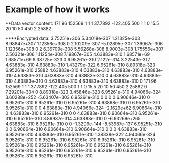 


# Example of how it works
  **Data vector content:
    171 96 152569 1 1 1 37.7892 -122.405 500 1 1 0 15.5 20 10 50 450 2 25882

  ****Encrypted data: 
    3.75251e+306 5.34018e-307 1.21325e-303 8.98847e+307 1.12356e+308 0 2.10209e-307 -5.02895e-307 1.39067e-306 1.12356e+308 0 2 6.39709e-308 5.56268e-308 8.9003e-308 1.75556e+307 2.50321e-306 1.11254e-308 7.19867e-305 4.63883e-310 1.68571e+69 1.68571e+69 9.38725e-323 0 6.95261e-310 2.122e-314 3.22543e-312 4.63883e-310 4.63883e-310 1.43279e-322 6.95261e-310 8.89318e-323 6.95261e-310 25882 4.63883e-310 4.63883e-310 4.63883e-310 4.63883e-310 4.63883e-310 4.63883e-310 4.63883e-310 0 4.63883e-310 4.63883e-310 4.63883e-310 0 4.63883e-310 4.63883e-310 4.63883e-310 0 171 96 152569 1 1 1 37.7892 -122.405 500 1 1 0 15.5 20 10 50 450 2 25882 0 7.29201e-304 0 8.89318e-323 3.45846e-323 6.95261e-310 4.94066e-324 3.60288e+252 -5.63407e+303 6.95261e-310 0 0 0 0 6.90646e-310 0 6.95261e-310 6.95261e-310 0 6.95261e-310 4.63868e-310 0 6.95261e-310 6.95261e-310 0 0 4.63883e-310 4.94066e-324 -2.1629e+62 6.90664e-310 0 4.63883e-310 6.95261e-310 0 0 4.63883e-310 6.90664e-310 6.95261e-310 6.95261e-310 3.89937e-314 4.63883e-310 0 -6.93269e+265 4.63883e-310 6.95261e-310 0 0 -1.3299e-144 -8.53987e-137 6.95251e-310 0 0 6.90664e-310 6.90664e-310 6.90664e-310 0 0 0 4.63883e-310 6.95261e-310 4.63883e-310 6.95261e-310 1.38338e-322 4.94066e-324 6.95261e-310 0 6.95261e-310 6.95261e-310 6.95261e-310 6.95261e-310 6.95261e-310 6.95261e-310 6.95261e-310 6.95261e-310 6.95261e-310 6.95261e-310 6.95261e-310 6.95261e-310 6.95261e-310 6.95261e-310 6.95261e-310 6.95261e-310 6.95261e-310 
